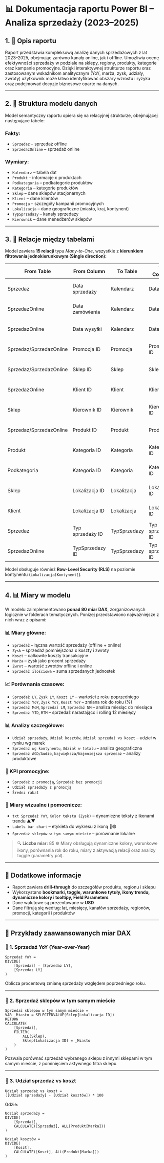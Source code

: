 # 📊 Dokumentacja raportu Power BI – Analiza sprzedaży (2023–2025)

## 1. 📝 Opis raportu

Raport przedstawia kompleksową analizę danych sprzedażowych z lat 2023–2025, obejmując zarówno kanały online, jak i offline. Umożliwia ocenę efektywności sprzedaży w podziale na sklepy, regiony, produkty, kategorie oraz kampanie promocyjne. Dzięki interaktywnej strukturze raportu oraz zastosowanym wskaźnikom analitycznym (YoY, marża, zysk, udziały, zwroty) użytkownik może łatwo identyfikować obszary wzrostu i ryzyka oraz podejmować decyzje biznesowe oparte na danych.

---

## 2. 🧱 Struktura modelu danych

Model semantyczny raportu opiera się na relacyjnej strukturze, obejmującej następujące tabele:

### Fakty:

* `Sprzedaz` – sprzedaż offline
* `SprzedazOnline` – sprzedaż online

### Wymiary:

* `Kalendarz` – tabela dat
* `Produkt` – informacje o produktach
* `Podkategoria` – podkategorie produktów
* `Kategoria` – kategorie produktów
* `Sklep` – dane sklepów stacjonarnych
* `Klient` – dane klientów
* `Promocja` – szczegóły kampanii promocyjnych
* `Lokalizacja` – dane geograficzne (miasto, kraj, kontynent)
* `TypSprzedazy` – kanały sprzedaży
* `Kierownik` – dane menedżerów sklepów

---

## 3. 🔗 Relacje między tabelami

Model zawiera **15 relacji** typu *Many-to-One*, wszystkie z **kierunkiem filtrowania jednokierunkowym (Single direction)**:

| From Table              | From Column      | To Table     | To Column        | Typ relacji |
| ----------------------- | ---------------- | ------------ | ---------------- | ----------- |
| Sprzedaz                | Data sprzedaży   | Kalendarz    | Data             | Many-to-One |
| SprzedazOnline          | Data zamówienia  | Kalendarz    | Data             | Many-to-One |
| SprzedazOnline          | Data wysyłki     | Kalendarz    | Data             | Many-to-One |
| Sprzedaz/SprzedazOnline | Promocja ID      | Promocja     | Promocja ID      | Many-to-One |
| Sprzedaz/SprzedazOnline | Sklep ID         | Sklep        | Sklep ID         | Many-to-One |
| SprzedazOnline          | Klient ID        | Klient       | Klient ID        | Many-to-One |
| Sklep                   | Kierownik ID     | Kierownik    | Kierownik ID     | Many-to-One |
| Sprzedaz/SprzedazOnline | Produkt ID       | Produkt      | Produkt ID       | Many-to-One |
| Produkt                 | Kategoria ID     | Kategoria    | Kategoria ID     | Many-to-One |
| Podkategoria            | Kategoria ID     | Kategoria    | Kategoria ID     | Many-to-One |
| Sklep                   | Lokalizacja ID   | Lokalizacja  | Lokalizacja ID   | Many-to-One |
| Klient                  | Lokalizacja ID   | Lokalizacja  | Lokalizacja ID   | Many-to-One |
| Sprzedaz                | Typ sprzedaży ID | TypSprzedazy | Typ sprzedaży ID | Many-to-One |
| SprzedazOnline          | TypSprzedazy ID  | TypSprzedazy | Typ sprzedaży ID | Many-to-One |

Model obsługuje również **Row-Level Security (RLS)** na poziomie kontynentu (`Lokalizacja[Kontynent]`).

---

## 4. 📊 Miary w modelu

W modelu zaimplementowano **ponad 80 miar DAX**, zorganizowanych logicznie w folderach tematycznych. Poniżej przedstawiono najważniejsze z nich wraz z opisami:

### 📊 Miary główne:

* `Sprzedaż` – łączna wartość sprzedaży (offline + online)
* `Zysk` – sprzedaż pomniejszona o koszty i zwroty
* `Koszt` – całkowite koszty transakcyjne
* `Marża` – zysk jako procent sprzedaży
* `Zwrot` – wartość zwrotów offline i online
* `Sprzedaż ilościowa` – suma sprzedanych jednostek

### 📈 Porównania czasowe:

* `Sprzedaż LY`, `Zysk LY`, `Koszt LY` – wartości z roku poprzedniego
* `Sprzedaż YoY`, `Zysk YoY`, `Koszt YoY` – zmiana rok do roku (%)
* `Sprzedaż MoM`, `Sprzedaż LM`, `Sprzedaż NM` – analiza miesiąc do miesiąca
* `Sprzedaż YTD`, `RTM` – sprzedaż narastająco i rolling 12 miesięcy

### 📊 Analizy szczegółowe:

* `Udział sprzedaży`, `Udział kosztów`, `Udział sprzedaż vs koszt` – udział w rynku wg marek
* `Sprzedaż wg kontynentu`, `Udział w totalu` – analiza geograficzna
* `Sprzedaż AGD/Audio`, `Największa/Najmniejsza sprzedaż` – analizy produktowe

### 🌟 KPI promocyjne:

* `Sprzedaż z promocją`, `Sprzedaż bez promocji`
* `Udział sprzedaży z promocją`
* `Średni rabat`

### 📌 Miary wizualne i pomocnicze:

* `txt Sprzedaż YoY`, `Kolor tekstu (Zysk)` – dynamiczne teksty z ikonami trendu ▲▼
* `Labels bar chart` – etykieta do wykresu z ikoną 🔴🟢
* `Sprzedaż sklepów w tym samym mieście` – porównanie lokalne

> 🔍 **Liczba miar:** 85
> ⚙️ Miary obsługują dynamiczne kolory, warunkowe ikony, porównania rok do roku, miary z aktywacją relacji oraz analizy toggle (parametry pól).

---

## 📌 Dodatkowe informacje

* Raport zawiera **drill-through** do szczegółów produktu, regionu i sklepu
* Wykorzystano **bookmarki, toggle, warunkowe tytuły, ikony trendu, dynamiczne kolory i tooltipy, Field Parameters**
* Dane walutowe są prezentowane w **USD**
* Dane filtrują się według: lat, miesięcy, kanałów sprzedaży, regionów, promocji, kategorii i produktów

---

## 🔢 Przykłady zaawansowanych miar DAX

### 🔹 1. Sprzedaż YoY (Year-over-Year)

```DAX
Sprzedaż YoY =
DIVIDE(
    [Sprzedaż] - [Sprzedaz LY],
    [Sprzedaz LY]
)
```

Oblicza procentową zmianę sprzedaży względem poprzedniego roku.

---

### 🔹 2. Sprzedaż sklepów w tym samym mieście

```DAX
Sprzedaż sklepów w tym samym mieście =
VAR _Miasto = SELECTEDVALUE(Sklep[Lokalizacja ID])
RETURN
CALCULATE(
    [Sprzedaż],
    FILTER(
        ALL(Sklep),
        Sklep[Lokalizacja ID] = _Miasto
    )
)
```

Pozwala porównać sprzedaż wybranego sklepu z innymi sklepami w tym samym mieście, z pominięciem aktywnego filtra sklepu.

---

### 🔹 3. Udział sprzedaż vs koszt

```DAX
Udział sprzedaż vs koszt =
([Udział sprzedaży] - [Udział kosztów]) * 100
```

Gdzie:

```DAX
Udział sprzedaży =
DIVIDE(
    [Sprzedaż],
    CALCULATE([Sprzedaż], ALL(Produkt[Marka]))
)

Udział kosztów =
DIVIDE(
    [Koszt],
    CALCULATE([Koszt], ALL(Produkt[Marka]))
)
```
